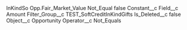 <?xml version="1.0" encoding="UTF-8"?>
<CustomMetadata xmlns="http://soap.sforce.com/2006/04/metadata" xmlns:xsi="http://www.w3.org/2001/XMLSchema-instance" xmlns:xsd="http://www.w3.org/2001/XMLSchema">
    <label>InKindSo Opp.Fair_Market_Value Not_Equal</label>
    <protected>false</protected>
    <values>
        <field>Constant__c</field>
        <value xsi:nil="true"/>
    </values>
    <values>
        <field>Field__c</field>
        <value xsi:type="xsd:string">Amount</value>
    </values>
    <values>
        <field>Filter_Group__c</field>
        <value xsi:type="xsd:string">TEST_SoftCreditInKindGifts</value>
    </values>
    <values>
        <field>Is_Deleted__c</field>
        <value xsi:type="xsd:boolean">false</value>
    </values>
    <values>
        <field>Object__c</field>
        <value xsi:type="xsd:string">Opportunity</value>
    </values>
    <values>
        <field>Operator__c</field>
        <value xsi:type="xsd:string">Not_Equals</value>
    </values>
</CustomMetadata>
